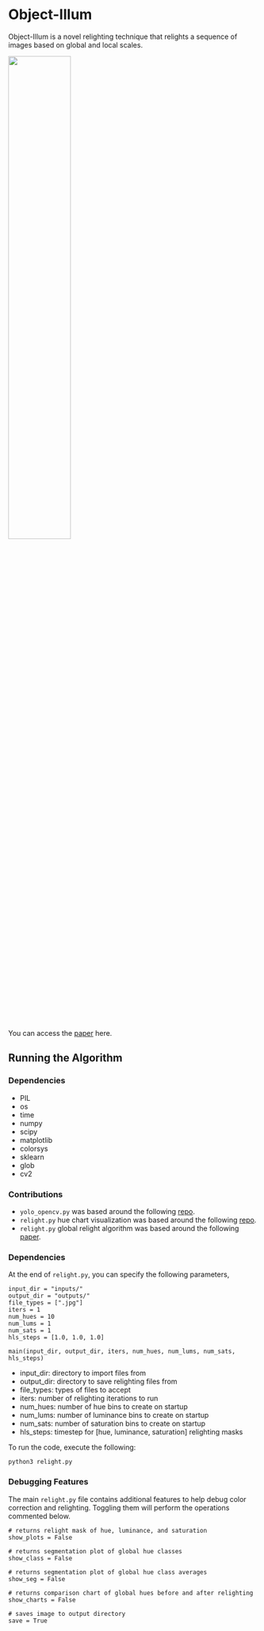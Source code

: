 # Object-Illum

Object-Illum is a novel relighting technique that relights a sequence of images based on global and local scales.

<img src='../master/results/sample-results.png' style='width: 50%;'>

You can access the [paper](http://cardadfar.com/assets/project-descriptions/images/light-stabilization/paper.pdf) here.

## Running the Algorithm

### Dependencies

* PIL
* os
* time
* numpy
* scipy
* matplotlib
* colorsys
* sklearn
* glob
* cv2

### Contributions

* ```yolo_opencv.py``` was based around the following [repo](https://github.com/arunponnusamy/object-detection-opencv).
* ```relight.py``` hue chart visualization was based around the following [repo](https://github.com/lighttransport/colorcorrectionmatrix).
* ```relight.py``` global relight algorithm was based around the following [paper](https://ieeexplore.ieee.org/document/8300518/).


### Dependencies

At the end of ```relight.py```, you can specify the following parameters,
```
input_dir = "inputs/"
output_dir = "outputs/"
file_types = [".jpg"]
iters = 1
num_hues = 10
num_lums = 1
num_sats = 1
hls_steps = [1.0, 1.0, 1.0]

main(input_dir, output_dir, iters, num_hues, num_lums, num_sats, hls_steps)
```

* input_dir: directory to import files from
* output_dir: directory to save relighting files from
* file_types: types of files to accept
* iters: number of relighting iterations to run
* num_hues: number of hue bins to create on startup
* num_lums: number of luminance bins to create on startup
* num_sats: number of saturation bins to create on startup
* hls_steps: timestep for [hue, luminance, saturation] relighting masks

To run the code, execute the following:
```
python3 relight.py
```

### Debugging Features

The main ```relight.py``` file contains additional features to help debug color correction and relighting. Toggling them will perform the operations commented below.

```
# returns relight mask of hue, luminance, and saturation
show_plots = False

# returns segmentation plot of global hue classes
show_class = False

# returns segmentation plot of global hue class averages
show_seg = False

# returns comparison chart of global hues before and after relighting
show_charts = False

# saves image to output directory
save = True
```
